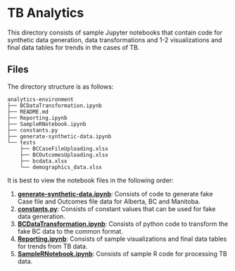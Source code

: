 # TB Analytics

This directory consists of sample Jupyter notebooks that contain code for synthetic data generation, data transformations and 1-2 visualizations and final data tables for trends in the cases of TB.

## Files

The directory structure is as follows:
```
analytics-environment
├── BCDataTransformation.ipynb
├── README.md
├── Reporting.ipynb
├── SampleRNotebook.ipynb
├── constants.py
├── generate-synthetic-data.ipynb
└── tests
    ├── BCCaseFileUploading.xlsx
    ├── BCOutcomesUploading.xlsx
    ├── bcdata.xlsx
    └── demographics_data.xlsx
```

It is best to view the notebook files in the following order:

1. [**generate-synthetic-data.ipynb**](generate-synthetic-data.ipynb): Consists of code to generate fake Case file and Outcomes file data for Alberta, BC and Manitoba.
2. [**constants.py**](constants.py): Consists of constant values that can be used for fake data generation.
3. [**BCDataTransformation.ipynb**](BCDataTransformation.ipynb): Consists of python code to transform the fake BC data to the common format.
4. [**Reporting.ipynb**](Reporting.ipynb): Consists of sample visualizations and final data tables for trends from TB data.
5. [**SampleRNotebook.ipynb**](SampleRNotebook.ipynb): Consists of sample R code for processing TB data. 
